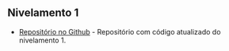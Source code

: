 ## Nivelamento 1
* [Repositório no Github](https://github.com/isabelatta/nivelamento_1_tebd) - Repositório com código atualizado do nivelamento 1.
